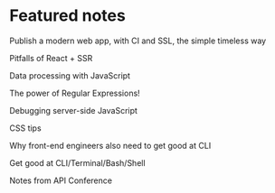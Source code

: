 # Featured notes

Publish a modern web app, with CI and SSL, the simple timeless way

Pitfalls of React + SSR

Data processing with JavaScript

The power of Regular Expressions!

Debugging server-side JavaScript

CSS tips

Why front-end engineers also need to get good at CLI

Get good at CLI/Terminal/Bash/Shell

Notes from API Conference



